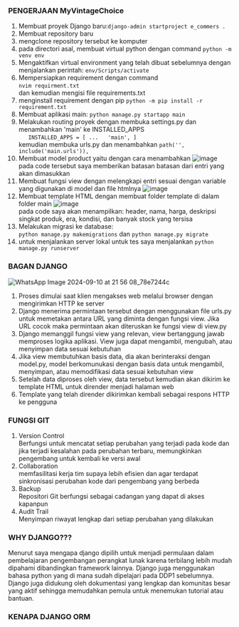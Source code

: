### PENGERJAAN MyVintageChoice

1. Membuat proyek Django baru:` django-admin startproject e_commers . `
2. Membuat repository baru
3. mengclone repository tersebut ke komputer
4. pada directori asal, membuat virtual python dengan command
  `python -m venv env`
5. Mengaktifkan virtual environment yang telah dibuat sebelumnya dengan menjalankan perintah:
   `env/Scripts/activate`
6. Mempersiapkan requirement dengan command   
	`nvim requirment.txt `   
		dan kemudian mengisi file requirements.txt 
7. menginstall requirement dengan pip
   `python -m pip install -r requirement.txt`
9. Membuat aplikasi main: `python manage.py startapp main`
10. Melakukan routing proyek dengan membuka settings.py dan menambahkan 'main' ke INSTALLED_APPS  
   `   INSTALLED_APPS = [
       ...  
       'main',
   ]`   
   kemudian membuka urls.py dan menambahkan
   `path('', include('main.urls')), `
11. Membuat model product yaitu dengan cara menambahkan
![image](https://github.com/user-attachments/assets/b6ce191b-eed1-4555-9b89-bb949f37e890)  
pada code tersebut saya memberikan batasan batasan dari entri yang akan dimasukkan
12. Membuat fungsi view dengan melengkapi entri sesuai dengan variable yang digunakan di model dan file htmlnya
![image](https://github.com/user-attachments/assets/23dc9375-eaec-4f3f-80d1-6d572999bc13)
13. Membuat template HTML dengan membuat folder template di dalam folder main
![image](https://github.com/user-attachments/assets/4c164072-4a79-4756-bc5c-9153ef16c692)  
pada code saya akan menampilkan: header, nama, harga, deskripsi singkat produk, era, kondisi, dan banyak stock yang tersisa
14. Melakukan migrasi ke database:  
`python manage.py makemigrations` dan `python manage.py migrate`
15. untuk menjalankan server lokal untuk tes saya menjalankan `python manage.py runserver`

### BAGAN DJANGO
![WhatsApp Image 2024-09-10 at 21 56 08_78e7244c](https://github.com/user-attachments/assets/e403eeeb-2dd6-4c7b-844a-e9204a4828bf)   
1. Proses dimulai saat klien mengakses web melalui browser dengan mengirimkan HTTP ke server 
2. Django menerima permintaan tersebut dengan menggunakan file urls.py untuk memetakan antara URL yang diminta dengan fungsi view. Jika URL cocok maka permintaan akan diteruskan ke fungsi view  di view.py
3. Django memanggil fungsi view yang relevan, view bertanggung jawab memproses logika aplikasi. View juga dapat mengambil, mengubah, atau menyimpan data sesuai kebutuhan
4. Jika view membutuhkan basis data, dia akan berinteraksi dengan model.py, model berkomunukasi dengan basis data untuk mengambil, menyimpan, atau memodifikasi data sesuai kebutuhan view
5. Setelah data diproses oleh view, data tersebut kemudian akan dikirim ke template HTML untuk dirender menjadi halaman web
6. Template yang telah dirender dikirimkan kembali sebagai respons HTTP ke pengguna

### FUNGSI GIT
1. Version Control   
	Berfungsi untuk mencatat setiap perubahan yang terjadi pada kode dan jika terjadi kesalahan pada perubahan terbaru,
	memungkinkan pengembang untuk kembali ke versi awal 
2. Collaboration   
		memfasilitasi kerja tim supaya lebih efisien dan agar terdapat sinkronisasi perubahan kode dari
		pengembang yang berbeda
3. Backup   
		Repositori Git berfungsi sebagai cadangan yang dapat di akses kapanpun
4. Audit Trail  
		Menyimpan riwayat lengkap dari setiap perubahan yang dilakukan

### WHY DJANGO???
Menurut saya mengapa django dipilih untuk menjadi permulaan dalam pembelajaran
pengembangan perangkat lunak karena terbilang lebih mudah dipahami dibandingkan
framework lainnya. Django juga menggunakan bahasa python yang di mana sudah dipelajari 
pada DDP1 sebelumnya. Django juga didukung oleh dokumentasi yang lengkap dan 
komunitas besar yang aktif sehingga memudahkan pemula untuk menemukan tutorial atau bantuan. 

### KENAPA DJANGO ORM











